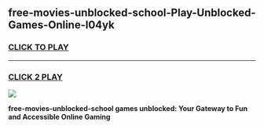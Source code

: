 
## free-movies-unblocked-school-Play-Unblocked-Games-Online-l04yk
<h3>
<a href="https://premium76.site?title=free-movies-unblocked-school&ref=25A">CLICK TO PLAY</a></h3>
<hr>

<h3>
<a href="https://premium76.site?title=free-movies-unblocked-school&ref=25A">CLICK 2 PLAY</a>
  
</h3>

<a href="https://premium76.site?title=free-movies-unblocked-school&ref=25A"><img src="https://clearcache.store/games.png"></a>


**free-movies-unblocked-school games unblocked: Your Gateway to Fun and Accessible Online Gaming**
